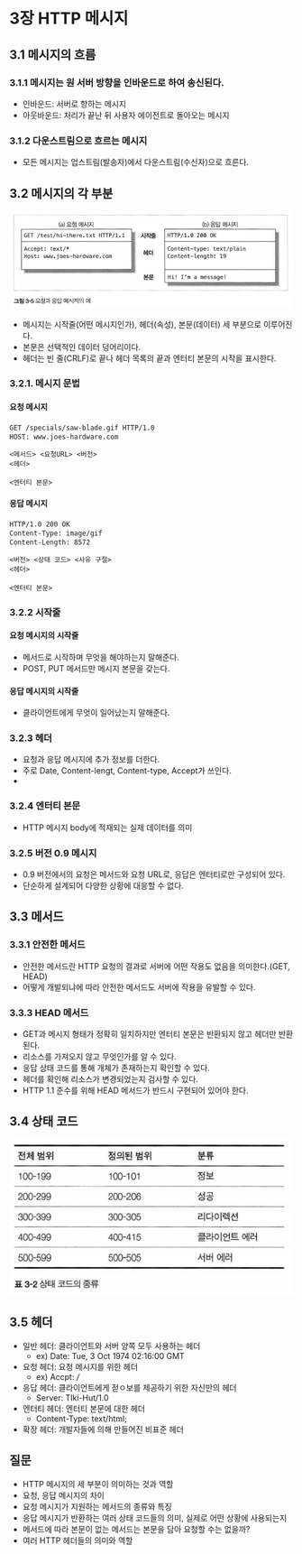 # 3장 HTTP 메시지

## 3.1 메시지의 흐름

### 3.1.1 메시지는 원 서버 방향을 인바운드로 하여 송신된다.

- 인바운드: 서버로 향하는 메시지
- 아웃바운드: 처리가 끝난 뒤 사용자 에이전트로 돌아오는 메시지

### 3.1.2 다운스트림으로 흐르는 메시지
- 모든 메시지는 업스트림(발송자)에서 다운스트림(수신자)으로 흐른다.

## 3.2 메시지의 각 부분
![img.png](img/img_3.png)

- 메시지는 시작줄(어떤 메시지인가), 헤더(속성), 본문(데이터) 세 부분으로 이루어진다.
- 본문은 선택적인 데이터 덩어리이다.
- 헤더는 빈 줄(CRLF)로 끝나 헤더 목록의 끝과 엔터티 본문의 시작을 표시한다.

### 3.2.1. 메시지 문법

#### 요청 메시지

```
GET /specials/saw-blade.gif HTTP/1.0
HOST: www.joes-hardware.com
```

```
<메서드> <요청URL> <버전>
<헤더>

<엔터티 본문>
```

#### 응답 메시지

```
HTTP/1.0 200 OK
Content-Type: image/gif
Content-Length: 8572
```

```
<버전> <상태 코드> <사유 구절>
<헤더>

<엔터티 본문>
```

### 3.2.2 시작줄

#### 요청 메시지의 시작줄
- 메서드로 시작하며 무엇을 해야하는지 말해준다.
- POST, PUT 메서드만 메시지 본문을 갖는다.

#### 응답 메시지의 시작줄
- 클라이언트에게 무엇이 일어났는지 말해준다.

### 3.2.3 헤더
- 요청과 응답 메시지에 추가 정보를 더한다.
- 주로 Date, Content-lengt, Content-type, Accept가 쓰인다.
- 
### 3.2.4 엔터티 본문
- HTTP 메시지 body에 적재되는 실제 데이터를 의미

### 3.2.5 버전 0.9 메시지
- 0.9 버전에서의 요청은 메서드와 요청 URL로, 응답은 엔터티로만 구성되어 있다.
- 단순하게 설계되어 다양한 상황에 대응할 수 없다.

## 3.3 메서드

### 3.3.1 안전한 메서드
- 안전한 메서드란 HTTP 요청의 결과로 서버에 어떤 작용도 없음을 의미한다.(GET, HEAD)
- 어떻게 개발되냐에 따라 안전한 메서드도 서버에 작용을 유발할 수 있다.

### 3.3.3 HEAD 메서드
- GET과 메시지 형태가 정확히 일치하지만 엔터티 본문은 반환되지 않고 헤더만 반환된다.
- 리소스를 가져오지 않고 무엇인가를 알 수 있다.
- 응답 상태 코드를 통해 개체가 존재하는지 확인할 수 있다.
- 헤더를 확인해 리소스가 변경되었는지 검사할 수 있다.
- HTTP 1.1 준수를 위해 HEAD 메서드가 반드시 구현되어 있어야 한다.


## 3.4 상태 코드
![img.png](img/img_4.png)

## 3.5 헤더
- 일반 헤더: 클라이언트와 서버 양쪽 모두 사용하는 헤더
  - ex) Date: Tue, 3 Oct 1974 02:16:00 GMT
- 요청 헤더: 요청 메시지를 위한 헤더
  - ex) Accpt: */*
- 응답 헤더: 클라이언트에게 젇ㅇ보를 제공하기 위한 자신만의 헤더
  - Server: TIki-Hut/1.0
- 엔터티 헤더: 엔터티 본문에 대한 헤더
  - Content-Type: text/html;
- 확장 헤더: 개발자들에 의해 만들어진 비표준 헤더

## 질문
- HTTP 메시지의 세 부분이 의미하는 것과 역할
- 요청, 응답 메시지의 차이
- 요청 메시지가 지원하는 메서드의 종류와 특징
- 응답 메시지가 반환하는 여러 상태 코드들의 의미, 실제로 어떤 상황에 사용되는지
- 메서드에 따라 본문이 없는 메서드는 본문을 담아 요청할 수는 없을까?
- 여러 HTTP 헤더들의 의미와 역할